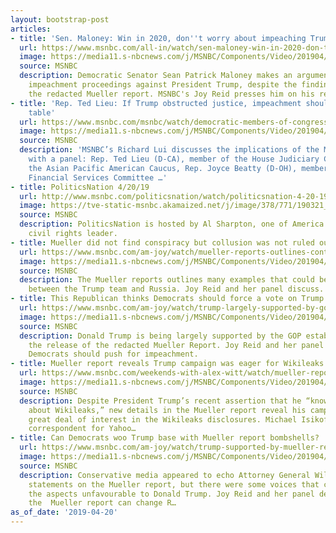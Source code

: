 ```yaml
---
layout: bootstrap-post
articles:
- title: 'Sen. Maloney: Win in 2020, don''t worry about impeaching Trump'
  url: https://www.msnbc.com/all-in/watch/sen-maloney-win-in-2020-don-t-worry-about-impeaching-trump-1501078595579
  image: https://media11.s-nbcnews.com/j/MSNBC/Components/Video/201904/n_hayes_msnbc_maloneyimpeach_190419_1920x1080.nbcnews-fp-1200-630.jpg
  source: MSNBC
  description: Democratic Senator Sean Patrick Maloney makes an argument against starting
    impeachment proceedings against President Trump, despite the findings found in
    the redacted Mueller report. MSNBC's Joy Reid presses him on his reasoning why.
- title: 'Rep. Ted Lieu: If Trump obstructed justice, impeachment should be on the
    table'
  url: https://www.msnbc.com/msnbc/watch/democratic-members-of-congress-discuss-the-mueller-report-and-impeachment-1501067843594
  image: https://media11.s-nbcnews.com/j/MSNBC/Components/Video/201904/n_MSNBC_TriCaucus_190420_1920x1080.nbcnews-fp-1200-630.jpg
  source: MSNBC
  description: 'MSNBC’s Richard Lui discusses the implications of the Mueller report
    with a panel: Rep. Ted Lieu (D-CA), member of the House Judiciary Committee and
    the Asian Pacific American Caucus, Rep. Joyce Beatty (D-OH), member of the House
    Financial Services Committee …'
- title: PoliticsNation 4/20/19
  url: http://www.msnbc.com/politicsnation/watch/politicsnation-4-20-19-episode
  image: https://tve-static-msnbc.akamaized.net/j/image/378/771/190321_3926526_PoliticsNation_4_20_19_800x450_1501487683522.video_1067x600.jpg
  source: MSNBC
  description: PoliticsNation is hosted by Al Sharpton, one of America's most renowned
    civil rights leader.
- title: Mueller did not find conspiracy but collusion was not ruled out
  url: https://www.msnbc.com/am-joy/watch/mueller-reports-outlines-contacts-between-trump-team-and-russia-1501046851766
  image: https://media11.s-nbcnews.com/j/MSNBC/Components/Video/201904/n_joy_possiblecollusion_190420_1920x1080.nbcnews-fp-1200-630.jpg
  source: MSNBC
  description: The Mueller reports outlines many examples that could be seen as collusion
    between the Trump team and Russia. Joy Reid and her panel discuss.
- title: This Republican thinks Democrats should force a vote on Trump
  url: https://www.msnbc.com/am-joy/watch/trump-largely-supported-by-gop-establishment-post-mueller-report-1501013059787
  image: https://media11.s-nbcnews.com/j/MSNBC/Components/Video/201904/n_joy_trumpgop_190420_1920x1080.nbcnews-fp-1200-630.jpg
  source: MSNBC
  description: Donald Trump is being largely supported by the GOP establishment following
    the release of the redacted Mueller Report. Joy Reid and her panel discuss whether
    Democrats should push for impeachment.
- title: Mueller report reveals Trump campaign was eager for Wikileaks releases
  url: https://www.msnbc.com/weekends-with-alex-witt/watch/mueller-report-reveals-trump-campaign-was-eager-for-wikileaks-releases-1500980291757
  image: https://media11.s-nbcnews.com/j/MSNBC/Components/Video/201904/n_witt_MichaelIsikoff_WikiLeaks_190420_1920x1080.nbcnews-fp-1200-630.jpg
  source: MSNBC
  description: Despite President Trump’s recent assertion that he “know[s] nothing
    about Wikileaks,” new details in the Mueller report reveal his campaign had a
    great deal of interest in the Wikileaks disclosures. Michael Isikoff, chief investigative
    correspondent for Yahoo…
- title: Can Democrats woo Trump base with Mueller report bombshells?
  url: https://www.msnbc.com/am-joy/watch/trump-supported-by-mueller-report-s-conservative-media-coverage-1500975171751
  image: https://media11.s-nbcnews.com/j/MSNBC/Components/Video/201904/n_joy_mediatrump_190420_1920x1080.nbcnews-fp-1200-630.jpg
  source: MSNBC
  description: Conservative media appeared to echo Attorney General William Barr’s
    statements on the Mueller report, but there were some voices that commented on
    the aspects unfavourable to Donald Trump. Joy Reid and her panel debate whether
    the  Mueller report can change R…
as_of_date: '2019-04-20'
---
```


